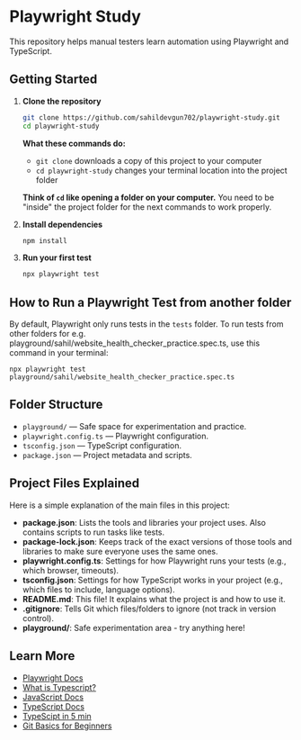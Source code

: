 # Playwright Study 

This repository helps manual testers learn automation using Playwright and TypeScript.

## Getting Started

1. **Clone the repository**
    ```bash
    git clone https://github.com/sahildevgun702/playwright-study.git
    cd playwright-study
    ```
    **What these commands do:**
    - `git clone` downloads a copy of this project to your computer
    - `cd playwright-study` changes your terminal location into the project folder
    
    **Think of `cd` like opening a folder on your computer.** You need to be "inside" the project folder for the next commands to work properly.

2. **Install dependencies**
    ```bash
    npm install
    ```

3. **Run your first test**
    ```bash
    npx playwright test
    ```

## How to Run a Playwright Test from another folder

By default, Playwright only runs tests in the `tests` folder. To run tests from other folders for e.g. playground/sahil/website_health_checker_practice.spec.ts, use this command in your terminal:

```
npx playwright test playground/sahil/website_health_checker_practice.spec.ts
```


## Folder Structure

- `playground/` — Safe space for experimentation and practice.
- `playwright.config.ts` — Playwright configuration.
- `tsconfig.json` — TypeScript configuration.
- `package.json` — Project metadata and scripts.


## Project Files Explained

Here is a simple explanation of the main files in this project:

- **package.json**: Lists the tools and libraries your project uses. Also contains scripts to run tasks like tests.
- **package-lock.json**: Keeps track of the exact versions of those tools and libraries to make sure everyone uses the same ones.
- **playwright.config.ts**: Settings for how Playwright runs your tests (e.g., which browser, timeouts).
- **tsconfig.json**: Settings for how TypeScript works in your project (e.g., which files to include, language options).
- **README.md**: This file! It explains what the project is and how to use it.
- **.gitignore**: Tells Git which files/folders to ignore (not track in version control).
- **playground/**: Safe experimentation area - try anything here!

## Learn More

- [Playwright Docs](https://playwright.dev/docs/intro)
- [What is Typescript?](https://www.typescriptlang.org/docs/handbook/typescript-from-scratch.html)
- [JavaScript Docs](https://developer.mozilla.org/en-US/docs/Web/JavaScript/Guide)
- [TypeScript Docs](https://www.typescriptlang.org/docs/)
- [TypeScipt in 5 min](https://www.typescriptlang.org/docs/handbook/typescript-in-5-minutes.html)
- [Git Basics for Beginners](https://www.w3schools.com/git/default.asp?remote=github)